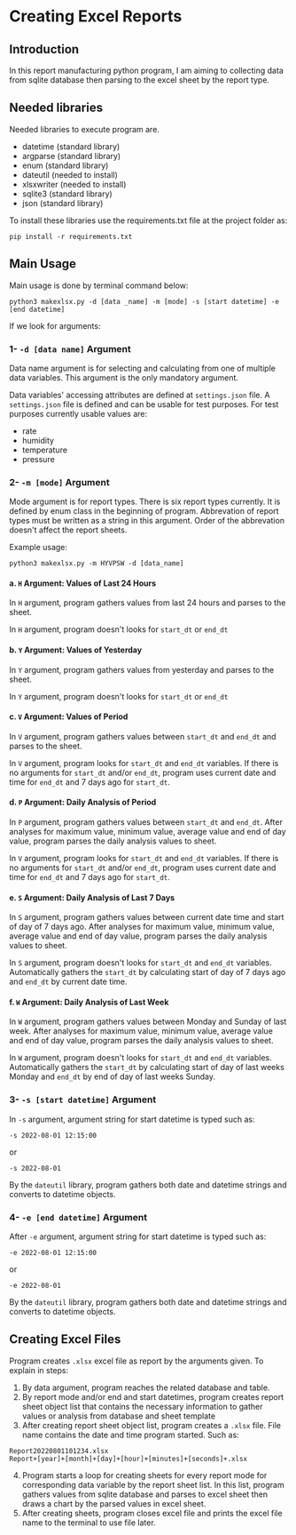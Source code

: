 # Creating Excel Reports
## Introduction
In this report manufacturing python program, I am aiming to collecting data from sqlite database then parsing to the excel sheet by the report type.

## Needed libraries
Needed libraries to execute program are.
- datetime (standard library)
- argparse (standard library)
- enum (standard library)
- dateutil (needed to install)
- xlsxwriter (needed to install)
- sqlite3 (standard library)
- json (standard library)

To install these libraries use the requirements.txt file at the project folder as:
```
pip install -r requirements.txt
```

## Main Usage
Main usage is done by terminal command below:
```
python3 makexlsx.py -d [data _name] -m [mode] -s [start datetime] -e [end datetime]
```
If we look for arguments:

### 1- `-d [data name]` Argument
Data name argument is for selecting and calculating from one of multiple data variables. This argument is the only mandatory argument. 

Data variables' accessing attributes are defined at `settings.json` file. A `settings.json` file is defined and can be usable for test purposes. For test purposes currently usable values are:
- rate
- humidity
- temperature
- pressure

### 2- `-m [mode]` Argument
Mode argument is for report types. There is six report types currently. It is defined by enum class in the beginning of program. Abbrevation of report types must be written as a string in this argument. Order of the abbrevation doesn't affect the report sheets.

Example usage:
```
python3 makexlsx.py -m HYVPSW -d [data_name]
```
#### a. `H` Argument: Values of Last 24 Hours
In `H` argument, program gathers values from last 24 hours and parses to the sheet. 

In `H` argument, program doesn't looks for `start_dt` or `end_dt`

#### b. `Y` Argument: Values of Yesterday
In `Y` argument, program gathers values from yesterday and parses to the sheet. 

In `Y` argument, program doesn't looks for `start_dt` or `end_dt`

#### c. `V` Argument: Values of Period
In `V` argument, program gathers values between `start_dt` and `end_dt` and parses to the sheet. 

In `V` argument, program looks for `start_dt` and `end_dt` variables. If there is no arguments for `start_dt` and/or `end_dt`, program uses current date and time for `end_dt` and 7 days ago for `start_dt`.

#### d. `P` Argument: Daily Analysis of Period
In `P` argument, program gathers values between `start_dt` and `end_dt`. After analyses for maximum value, minimum value, average value and end of day value, program parses the daily analysis values to sheet.

In `V` argument, program looks for `start_dt` and `end_dt` variables. If there is no arguments for `start_dt` and/or `end_dt`, program uses current date and time for `end_dt` and 7 days ago for `start_dt`.

#### e. `S` Argument: Daily Analysis of Last 7 Days
In `S` argument, program gathers values between current date time and start of day of 7 days ago. After analyses for maximum value, minimum value, average value and end of day value, program parses the daily analysis values to sheet. 

In `S` argument, program doesn't looks for `start_dt` and `end_dt` variables. Automatically gathers the `start_dt` by calculating start of day of 7 days ago and `end_dt` by current date time.

#### f. `W` Argument: Daily Analysis of Last Week
In `W` argument, program gathers values between Monday and Sunday of last week. After analyses for maximum value, minimum value, average value and end of day value, program parses the daily analysis values to sheet. 

In `W` argument, program doesn't looks for `start_dt` and `end_dt` variables. Automatically gathers the `start_dt` by calculating start of day of last weeks Monday and `end_dt` by end of day of last weeks Sunday.

### 3- `-s [start datetime]` Argument
In `-s` argument, argument string for start datetime is typed such as:

```
-s 2022-08-01 12:15:00
```
or
```
-s 2022-08-01
```

By the `dateutil` library, program gathers both date and datetime strings and converts to datetime objects.

### 4- `-e [end datetime]` Argument
After `-e` argument, argument string for start datetime is typed such as:

```
-e 2022-08-01 12:15:00
```
or
```
-e 2022-08-01
```

By the `dateutil` library, program gathers both date and datetime strings and converts to datetime objects.
## Creating Excel Files
Program creates `.xlsx` excel file as report by the arguments given. To explain in steps:
1. By data argument, program reaches the related database and table.
2. By report mode and/or end and start datetimes, program creates report sheet object list that contains the necessary information to gather values or analysis from database and sheet template
3. After creating report sheet object list, program creates a `.xlsx` file. File name contains the date and time program started. Such as: 
```
Report20220801101234.xlsx
Report+[year]+[month]+[day]+[hour]+[minutes]+[seconds]+.xlsx
```
4. Program starts a loop for creating sheets for every report mode for corresponding data variable by the report sheet list. In this list, program gathers values from sqlite database and parses to excel sheet then draws a chart by the parsed values in excel sheet.
5. After creating sheets, program closes excel file and prints the excel file name to the terminal to use file later.